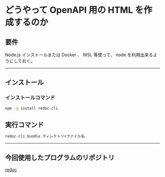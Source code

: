 # どうやって OpenAPI 用の HTML を作成するのか

## 要件

Node.js インストールまたは Docker 、 WSL 等使って、 node を利用出来るようにしておく。

---

## インストール

### インストールコマンド

```bash
npm -g install redoc-cli
```

## 実行コマンド

```bash
redoc-cli bundle ディレクトリ+ファイル名
```

---

## 今回使用したプログラムのリポジトリ

[redoc](https://github.com/Redocly/redoc)
